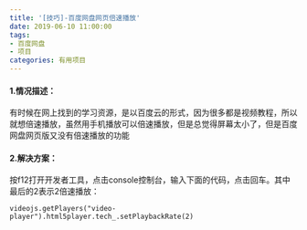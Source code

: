 ```yaml
---
title: '[技巧]-百度网盘网页倍速播放'
date: 2019-06-10 11:00:00
tags: 
- 百度网盘
- 项目
categories: 有用项目
---
```


#### 1.情况描述：

有时候在网上找到的学习资源，是以百度云的形式，因为很多都是视频教程，所以就想倍速播放，虽然用手机播放可以倍速播放，但是总觉得屏幕太小了，但是百度网盘网页版又没有倍速播放的功能

#### 2.解决方案：
按f12打开开发者工具，点击console控制台，输入下面的代码，点击回车。其中最后的2表示2倍速播放：

```shell
videojs.getPlayers("video-player").html5player.tech_.setPlaybackRate(2)
```